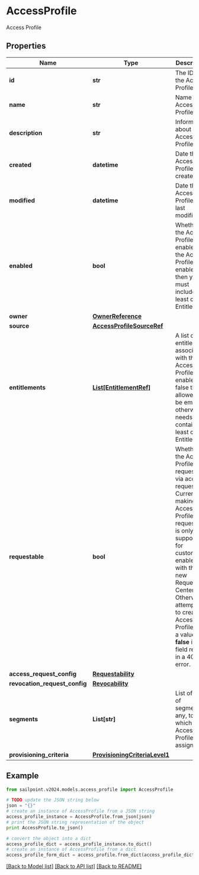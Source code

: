 # AccessProfile

Access Profile

## Properties

Name | Type | Description | Notes
------------ | ------------- | ------------- | -------------
**id** | **str** | The ID of the Access Profile | [optional] [readonly] 
**name** | **str** | Name of the Access Profile | 
**description** | **str** | Information about the Access Profile | [optional] 
**created** | **datetime** | Date the Access Profile was created | [optional] [readonly] 
**modified** | **datetime** | Date the Access Profile was last modified. | [optional] [readonly] 
**enabled** | **bool** | Whether the Access Profile is enabled. If the Access Profile is enabled then you must include at least one Entitlement. | [optional] [default to True]
**owner** | [**OwnerReference**](OwnerReference.md) |  | 
**source** | [**AccessProfileSourceRef**](AccessProfileSourceRef.md) |  | 
**entitlements** | [**List[EntitlementRef]**](EntitlementRef.md) | A list of entitlements associated with the Access Profile. If enabled is false this is allowed to be empty otherwise it needs to contain at least one Entitlement. | [optional] 
**requestable** | **bool** | Whether the Access Profile is requestable via access request. Currently, making an Access Profile non-requestable is only supported  for customers enabled with the new Request Center. Otherwise, attempting to create an Access Profile with a value  **false** in this field results in a 400 error. | [optional] [default to True]
**access_request_config** | [**Requestability**](Requestability.md) |  | [optional] 
**revocation_request_config** | [**Revocability**](Revocability.md) |  | [optional] 
**segments** | **List[str]** | List of IDs of segments, if any, to which this Access Profile is assigned. | [optional] 
**provisioning_criteria** | [**ProvisioningCriteriaLevel1**](ProvisioningCriteriaLevel1.md) |  | [optional] 

## Example

```python
from sailpoint.v2024.models.access_profile import AccessProfile

# TODO update the JSON string below
json = "{}"
# create an instance of AccessProfile from a JSON string
access_profile_instance = AccessProfile.from_json(json)
# print the JSON string representation of the object
print AccessProfile.to_json()

# convert the object into a dict
access_profile_dict = access_profile_instance.to_dict()
# create an instance of AccessProfile from a dict
access_profile_form_dict = access_profile.from_dict(access_profile_dict)
```
[[Back to Model list]](../README.md#documentation-for-models) [[Back to API list]](../README.md#documentation-for-api-endpoints) [[Back to README]](../README.md)



